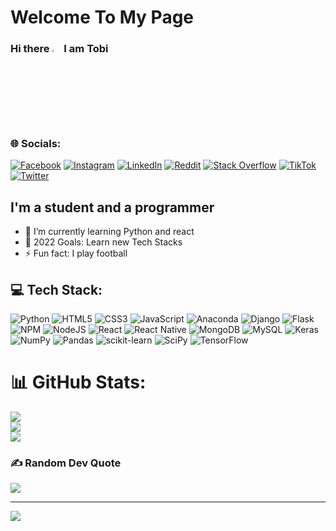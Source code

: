 # Welcome To My Page
### Hi there <a href="#"><img src="https://media.giphy.com/media/hvRJCLFzcasrR4ia7z/giphy.gif" width="3%"></a> I am Tobi

### 🌐 Socials:
[![Facebook](https://img.shields.io/badge/Facebook-%231877F2.svg?logo=Facebook&logoColor=white)](https://facebook.com/Toby-Osoba) [![Instagram](https://img.shields.io/badge/Instagram-%23E4405F.svg?logo=Instagram&logoColor=white)](https://instagram.com/toby_osoba) [![LinkedIn](https://img.shields.io/badge/LinkedIn-%230077B5.svg?logo=linkedin&logoColor=white)](https://linkedin.com/in/Tobi-Osoba) [![Reddit](https://img.shields.io/badge/Reddit-%23FF4500.svg?logo=Reddit&logoColor=white)](https://reddit.com/user/towbyy) [![Stack Overflow](https://img.shields.io/badge/-Stackoverflow-FE7A16?logo=stack-overflow&logoColor=white)](https://stackoverflow.com/users/17608129) [![TikTok](https://img.shields.io/badge/TikTok-%23000000.svg?logo=TikTok&logoColor=white)](https://tiktok.com/@towbbie) [![Twitter](https://img.shields.io/badge/Twitter-%231DA1F2.svg?logo=Twitter&logoColor=white)](https://twitter.com/towbbie)


## I'm a student and a programmer
- 🌱 I’m currently learning Python and react
- 🥅 2022 Goals: Learn new Tech Stacks
- ⚡ Fun fact: I play football
&nbsp;&nbsp;
&nbsp;&nbsp;

## 💻 Tech Stack:
![Python](https://img.shields.io/badge/python-3670A0?style=for-the-badge&logo=python&logoColor=ffdd54) ![HTML5](https://img.shields.io/badge/html5-%23E34F26.svg?style=for-the-badge&logo=html5&logoColor=white) ![CSS3](https://img.shields.io/badge/css3-%231572B6.svg?style=for-the-badge&logo=css3&logoColor=white) ![JavaScript](https://img.shields.io/badge/javascript-%23323330.svg?style=for-the-badge&logo=javascript&logoColor=%23F7DF1E) ![Anaconda](https://img.shields.io/badge/Anaconda-%2344A833.svg?style=for-the-badge&logo=anaconda&logoColor=white) ![Django](https://img.shields.io/badge/django-%23092E20.svg?style=for-the-badge&logo=django&logoColor=white) ![Flask](https://img.shields.io/badge/flask-%23000.svg?style=for-the-badge&logo=flask&logoColor=white) ![NPM](https://img.shields.io/badge/NPM-%23000000.svg?style=for-the-badge&logo=npm&logoColor=white) ![NodeJS](https://img.shields.io/badge/node.js-6DA55F?style=for-the-badge&logo=node.js&logoColor=white) ![React](https://img.shields.io/badge/react-%2320232a.svg?style=for-the-badge&logo=react&logoColor=%2361DAFB) ![React Native](https://img.shields.io/badge/react_native-%2320232a.svg?style=for-the-badge&logo=react&logoColor=%2361DAFB) ![MongoDB](https://img.shields.io/badge/MongoDB-%234ea94b.svg?style=for-the-badge&logo=mongodb&logoColor=white) ![MySQL](https://img.shields.io/badge/mysql-%2300f.svg?style=for-the-badge&logo=mysql&logoColor=white) ![Keras](https://img.shields.io/badge/Keras-%23D00000.svg?style=for-the-badge&logo=Keras&logoColor=white) ![NumPy](https://img.shields.io/badge/numpy-%23013243.svg?style=for-the-badge&logo=numpy&logoColor=white) ![Pandas](https://img.shields.io/badge/pandas-%23150458.svg?style=for-the-badge&logo=pandas&logoColor=white) ![scikit-learn](https://img.shields.io/badge/scikit--learn-%23F7931E.svg?style=for-the-badge&logo=scikit-learn&logoColor=white) ![SciPy](https://img.shields.io/badge/SciPy-%230C55A5.svg?style=for-the-badge&logo=scipy&logoColor=%white) ![TensorFlow](https://img.shields.io/badge/TensorFlow-%23FF6F00.svg?style=for-the-badge&logo=TensorFlow&logoColor=white)
# 📊 GitHub Stats:
![](https://github-readme-stats.vercel.app/api?username=tobyyosoba777&theme=dark&hide_border=false&include_all_commits=true&count_private=false)<br/>
![](https://github-readme-streak-stats.herokuapp.com/?user=tobyyosoba777&theme=dark&hide_border=false)<br/>
![](https://github-readme-stats.vercel.app/api/top-langs/?username=tobyyosoba777&theme=dark&hide_border=false&include_all_commits=true&count_private=false&layout=compact)

### ✍️ Random Dev Quote
![](https://quotes-github-readme.vercel.app/api?type=horizontal&theme=radical)

---
[![](https://visitcount.itsvg.in/api?id=tobyyosoba777&icon=0&color=0)](https://visitcount.itsvg.in)

